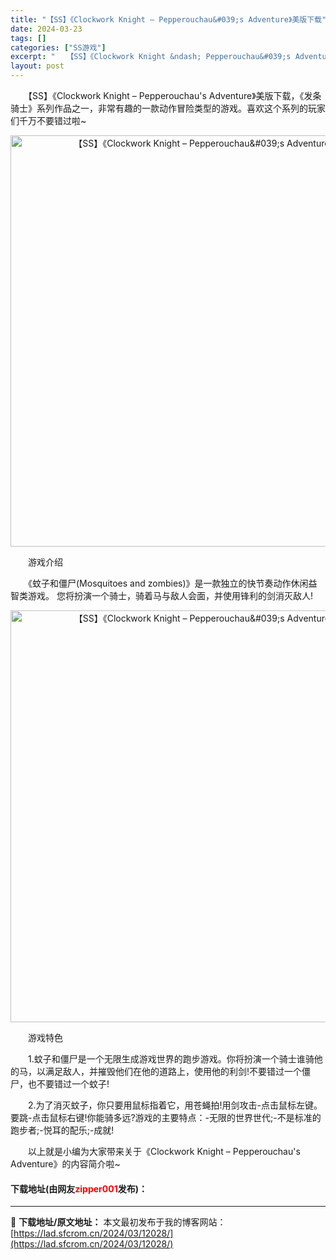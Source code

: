 ```yaml
---
title: "【SS】《Clockwork Knight – Pepperouchau&#039;s Adventure》美版下载"
date: 2024-03-23
tags: []
categories: ["SS游戏"]
excerpt: "　　【SS】《Clockwork Knight &ndash; Pepperouchau&#039;s Adventure》美版下载，《发条骑士》系列作品之一，非常有趣的一款动作冒险类型的游戏。喜欢这个系列的玩家们千万不要错过啦~ 　　游戏介绍 　　《蚊子和僵尸(Mosquitoes and zomb&hellip;"
layout: post
---
```


 <p>　　【SS】《Clockwork Knight &ndash; Pepperouchau&#39;s Adventure》美版下载，《发条骑士》系列作品之一，非常有趣的一款动作冒险类型的游戏。喜欢这个系列的玩家们千万不要错过啦~</p> <p align="center"><img align="" border="0" src="https://lad.sfcrom.cn/wp-content/uploads/2024/03/20240323_65fefbc87ee45.png" width="658" alt="【SS】《Clockwork Knight – Pepperouchau&amp;#039;s Adventure》美版下载" /></p> <p>　　游戏介绍</p> <p>　　《蚊子和僵尸(Mosquitoes and zombies)》是一款独立的快节奏动作休闲益智类游戏。 您将扮演一个骑士，骑着马与敌人会面，并使用锋利的剑消灭敌人!</p> <p align="center"><img align="" border="0" src="https://lad.sfcrom.cn/wp-content/uploads/2024/03/20240323_65fefbc919665.png" width="659" alt="【SS】《Clockwork Knight – Pepperouchau&amp;#039;s Adventure》美版下载" /></p> <p>　　游戏特色</p> <p>　　1.蚊子和僵尸是一个无限生成游戏世界的跑步游戏。你将扮演一个骑士谁骑他的马，以满足敌人，并摧毁他们在他的道路上，使用他的利剑!不要错过一个僵尸，也不要错过一个蚊子!</p> <p>　　2.为了消灭蚊子，你只要用鼠标指着它，用苍蝇拍!用剑攻击-点击鼠标左键。要跳-点击鼠标右键!你能骑多远?游戏的主要特点：-无限的世界世代;-不是标准的跑步者;-悦耳的配乐;-成就!</p> <p>　　以上就是小编为大家带来关于《Clockwork Knight &ndash; Pepperouchau&#39;s Adventure》的内容简介啦~</p> <p><h4>下载地址(由网友<font color="red">zipper001</font>发布)：</h4></p> 

---
📖 **下载地址/原文地址：** 本文最初发布于我的博客网站：[https://lad.sfcrom.cn/2024/03/12028/](https://lad.sfcrom.cn/2024/03/12028/)
